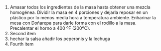 1. Amasar todos los ingredientes de la masa hasta obtener una mezcla homogénea. Dividir la masa en 4 porciones y dejarla reposar en un plástico por lo menos media hora a temperatura ambiente. Enharinar la mesa con Doñarepa para darle forma con el rodillo a la masa. Precalentar el horno a 400 ºF (200ºC).
2. Second item
3. hechar la salsa añadir los peperonis y la lechuga
4. Fourth item
